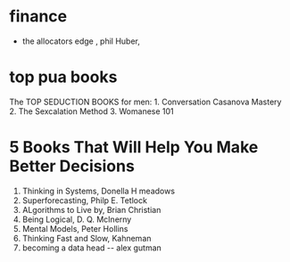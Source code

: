 
# finance
- the allocators edge , phil Huber,

# top pua books

The TOP SEDUCTION BOOKS for men: 1. Conversation Casanova Mastery 2. The Sexcalation Method 3. Womanese 101


# 5 Books That Will Help You Make Better Decisions

1. Thinking in Systems, Donella H meadows
2. Superforecasting, Philp E. Tetlock
3. ALgorithms to Live by,  Brian Christian
4. Being Logical,  D. Q. McInerny
5. Mental Models, Peter Hollins
6. Thinking Fast and Slow, Kahneman
7. becoming a data head -- alex gutman